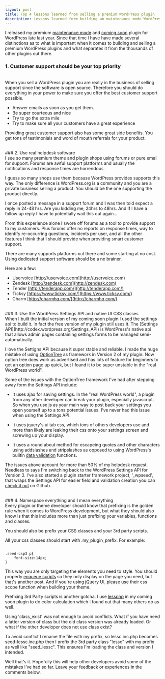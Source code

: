 ```yaml
--- 
layout: post
title: Top 4 lessons learned from selling a premium WordPress plugin
description: Lessons learned form building an maintenance mode WordPress plugin while your site is under construction. Here they are in no particular order.
---
```


I released my premium [maintenance mode](/features/) and [coming soon](/features/) plugin for WordPress late last year. Since that time I have have made several distinctions as to what is important when it comes to building and selling a premium WordPress plugins and what separates it from the thousands of other plugins out there.

### 1. Customer support should be your top priority
<br>
When you sell a WordPress plugin you are really in the business of selling support since the software is open source. Therefore you should do everything in your power to make sure you offer the best customer support possible. 

* Answer emails as soon as you get them. 
* Be super courteous and nice  
* Try to go the extra mile
* Try to make sure all your customers have a great experience

Providing great customer support also has some great side benefits. You get tons of testimonials and word of mouth referrals for your product.

<br>
### 2. Use real helpdesk software
<br>
I see so many premium theme and plugin shops using forums or pure email for support. Forums are awful support platforms and usually the notifications and response times are horrendous.

I guess so many shops use them because WordPress provides supports this way. The only difference is WordPress.org is a community and you are a private business selling a product. You should be the one supporting the product directly.

I once posted a message in a support forum and I was then told expect a reply in 24-48 hrs. Are you kidding me, 24hrs to 48hrs. And if I have a follow up reply I have to potentially wait this out again... 

From this experience alone I swore off forums as a tool to provide support to my customers. Plus forums offer no reports on response times, way to identify re-occurring questions, incidents per user, and all the other features I think that I should provide when providing smart customer support.

There are many supports platforms out there and some starting at no cost. Using dedicated support software should be a no brainer.

Here are a few:
* Uservoice [http://uservoice.com](http://uservoice.com)
* Zendesk [http://zendesk.com](http://zendesk.com)
* Tender [http://tenderapp.com/](http://tenderapp.com/)
* Ticksy [https://www.ticksy.com/](https://www.ticksy.com/)
* Charm [http://charmhq.com/](http://charmhq.com/)


<br>
### 3. Use the WordPress Settings API and native UI CSS classes
<br>
When I built the initial version of my coming soon plugin I used the settings api to build it. In fact the free version of my plugin still uses it. The [Settings API](http://codex.wordpress.org/Settings_API) is WordPress's native api that allows admin pages containing settings forms to be managed semi-automatically. 

I love the Settigns API because it super stable and reliable. I made the huge mistake of using [OptionTree](http://wordpress.org/extend/plugins/option-tree/) as framework in Version 2 of my plugin. Now option tree does work as advertised and has lots of feature for beginners to get an option page up quick, but I found it to be super unstable in the "real WordPress world".

Some of the issues with the OptionTree framework I've had after stepping away form the Settings API include:

* It uses ajax for saving settings. In the "real WordPress world", a plugin from any other developer can break your plugin, especially javascript. So when you use js as your main way to post back your settings you open yourself up to a tons potential issues. I've never had this issue when using the Settings API. 

* It uses jquery's ui tab css, which tons of others developers use and more than likely are leaking their css onto your settings screen and screwing up your display. 

* It uses a round about method for escapeing quotes and other characters using addslashes and stripslashes as opposed to using WordPress's builtin [data validation](http://codex.wordpress.org/Data_Validation) functions. 

The issues above account for more than 50% of my helpdesk request. Needless to says I'm switching back to the WordPress Settings API for Version 3.  I've also started a plugin starter framework project, '_wpseed', that wraps the Settings API for easier field and validation creation you can [check it out](https://github.com/seedprod/_wpseed) on Github.

<br>
### 4. Namespace everything and I mean everything
<br>
Every plugin or theme developer should know that prefixing is the golden rule when it comes to WordPress development, but what they should also know is that this includes more than just prefixing your variables, functions and classes.

You should also be prefix your CSS classes and your 3rd party scripts. 

All your css classes should start with .my_plugin_prefix. For example:

<code>
.seed-csp3 p{
	font-size:14px;
}
</code>

This way you are only targeting the elements you need to style. You should properly [enqueue scripts](http://codex.wordpress.org/Function_Reference/wp_enqueue_script) so they only display on the page you need, but that's another post. And if you're using jQuery UI, please use their css scope function when building your theme.

Prefixing 3rd Party scripts is another gotcha. I use [lessphp](http://leafo.net/lessphp/) in my coming soon plugin to do color calculation which I found out that many others do as well. 

Using 'class_exist' was not enough to avoid conflicts. What if you have need a latter version of class but the old class version was already loaded. Or what if the other developer does not use class exist? 

To avoid conflict I rename the file with my prefix, so lessc.inc.php becomes seed-lessc.inc.php then I prefix the 3rd party class "lessc" with my prefix as well like "seed_lessc". This ensures I'm loading the class and version I intended.


Well that's it. Hopefully this will help other developers avoid some of the mistakes I've had so far. Leave your feedback or experiences in the comments below. 



